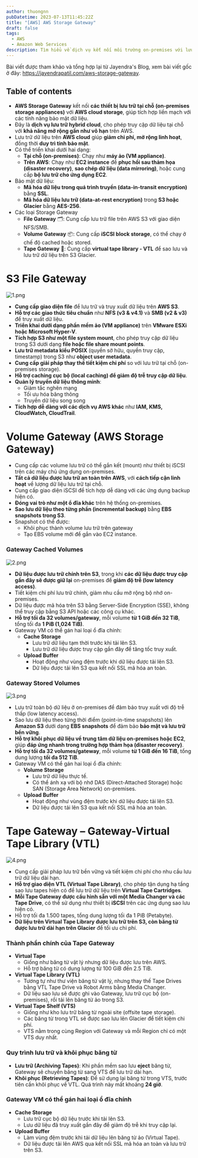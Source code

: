 ```yaml
---
author: thuongnn
pubDatetime: 2023-07-13T11:45:22Z
title: "[AWS] AWS Storage Gateway"
draft: false
tags:
  - AWS
  - Amazon Web Services
description: Tìm hiểu về dịch vụ kết nối môi trường on-premises với lưu trữ đám mây AWS một cách liền mạch.
---
```

Bài viết được tham khảo và tổng hợp lại từ Jayendra's Blog, xem bài viết gốc ở đây: https://jayendrapatil.com/aws-storage-gateway. 

## Table of contents


- **AWS Storage Gateway** kết nối **các thiết bị lưu trữ tại chỗ (on-premises storage appliances)** với **AWS cloud storage**, giúp tích hợp liền mạch với các tính năng bảo mật dữ liệu.
- Đây là **dịch vụ lưu trữ hybrid cloud**, cho phép truy cập dữ liệu tại chỗ với **khả năng mở rộng gần như vô hạn** trên AWS.
- Lưu trữ dữ liệu trên **AWS cloud** giúp **giảm chi phí, mở rộng linh hoạt**, đồng thời **duy trì tính bảo mật**.
- Có thể triển khai dưới hai dạng:
    - **Tại chỗ (on-premises)**: Chạy như **máy ảo (VM appliance)**.
    - **Trên AWS**: Chạy như **EC2 instance** để **phục hồi sau thảm họa (disaster recovery)**, **sao chép dữ liệu (data mirroring)**, hoặc cung cấp **bộ lưu trữ cho ứng dụng EC2**.
- Bảo mật dữ liệu:
    - **Mã hóa dữ liệu trong quá trình truyền (data-in-transit encryption)** bằng **SSL**.
    - **Mã hóa dữ liệu lưu trữ (data-at-rest encryption)** trong **S3 hoặc Glacier** bằng **AES-256**.
- Các loại Storage Gateway
    - **File Gateway** 🗂️: Cung cấp lưu trữ file trên AWS S3 với giao diện NFS/SMB.
    - **Volume Gateway** 📦: Cung cấp **iSCSI block storage**, có thể chạy ở chế độ cached hoặc stored.
    - **Tape Gateway** 📼: Cung cấp **virtual tape library - VTL** để sao lưu và lưu trữ dữ liệu trên S3 Glacier.

# S3 File Gateway

![1.png](@/assets/images/storage/aws-storage-gateway/1.png)

- **Cung cấp giao diện file** để lưu trữ và truy xuất dữ liệu trên **AWS S3**.
- **Hỗ trợ các giao thức tiêu chuẩn** như **NFS (v3 & v4.1)** và **SMB (v2 & v3)** để truy xuất dữ liệu.
- **Triển khai dưới dạng phần mềm ảo (VM appliance)** trên **VMware ESXi hoặc Microsoft Hyper-V**.
- **Tích hợp S3 như một file system mount**, cho phép truy cập dữ liệu trong S3 dưới dạng **file hoặc file share mount points**.
- **Lưu trữ metadata kiểu POSIX** (quyền sở hữu, quyền truy cập, timestamp) trong S3 như **object user metadata**.
- **Cung cấp giải pháp thay thế tiết kiệm chi phí** so với lưu trữ tại chỗ (on-premises storage).
- **Hỗ trợ caching cục bộ (local caching) để giảm độ trễ truy cập dữ liệu**.
- **Quản lý truyền dữ liệu thông minh**:
    - Giảm tắc nghẽn mạng
    - Tối ưu hóa băng thông
    - Truyền dữ liệu song song
- **Tích hợp dễ dàng với các dịch vụ AWS khác** như **IAM, KMS, CloudWatch, CloudTrail**.

# **Volume Gateway (AWS Storage Gateway)**

- Cung cấp các volume lưu trữ có thể gắn kết (mount) như thiết bị iSCSI trên các máy chủ ứng dụng on-premises.
- **Tất cả dữ liệu được lưu trữ an toàn trên AWS**, với **cách tiếp cận linh hoạt** về lượng dữ liệu lưu trữ tại chỗ.
- Cung cấp giao diện iSCSI để tích hợp dễ dàng với các ứng dụng backup hiện có.
- **Đóng vai trò như một ổ đĩa khác** trên hệ thống on-premises.
- **Sao lưu dữ liệu theo từng phần (incremental backup)** bằng **EBS snapshots trong S3**.
- Snapshot có thể được:
    - Khôi phục thành volume lưu trữ trên gateway
    - Tạo EBS volume mới để gắn vào EC2 instance.

### **Gateway Cached Volumes**

![2.png](@/assets/images/storage/aws-storage-gateway/2.png)

- **Dữ liệu được lưu trữ chính trên S3**, trong khi **các dữ liệu được truy cập gần đây sẽ được giữ lại** on-premises để **giảm độ trễ (low latency access)**.
- Tiết kiệm chi phí lưu trữ chính, giảm nhu cầu mở rộng bộ nhớ on-premises.
- Dữ liệu được mã hóa trên S3 bằng Server-Side Encryption (SSE), không thể truy cập bằng S3 API hoặc các công cụ khác.
- **Hỗ trợ tối đa 32 volumes/gateway**, mỗi volume **từ 1 GiB đến 32 TiB**, tổng tối đa **1 PiB (1,024 TiB)**.
- Gateway VM có thể gán hai loại ổ đĩa chính:
    - **Cache Storage**
        - Lưu trữ dữ liệu tạm thời trước khi tải lên S3.
        - Lưu trữ dữ liệu được truy cập gần đây để tăng tốc truy xuất.
    - **Upload Buffer**
        - Hoạt động như vùng đệm trước khi dữ liệu được tải lên S3.
        - Dữ liệu được tải lên S3 qua kết nối SSL mã hóa an toàn.

### Gateway Stored Volumes

![3.png](@/assets/images/storage/aws-storage-gateway/3.png)

- Lưu trữ toàn bộ dữ liệu ở on-premises để đảm bảo truy xuất với độ trễ thấp (low latency access).
- Sao lưu dữ liệu theo từng thời điểm (point-in-time snapshots) lên **Amazon S3** dưới dạng **EBS snapshots** để đảm bảo **bảo mật và lưu trữ bền vững**.
- **Hỗ trợ khôi phục dữ liệu về trung tâm dữ liệu on-premises hoặc EC2**, giúp **đáp ứng nhanh trong trường hợp thảm họa (disaster recovery)**.
- **Hỗ trợ tối đa 32 volumes/gateway**, mỗi volume **từ 1 GiB đến 16 TiB**, tổng dung lượng **tối đa 512 TiB**.
- Gateway VM có thể gán hai loại ổ đĩa chính:
    - **Volume Storage**
        - Lưu trữ dữ liệu thực tế.
        - Có thể ánh xạ với bộ nhớ DAS (Direct-Attached Storage) hoặc SAN (Storage Area Network) on-premises.
    - **Upload Buffer**
        - Hoạt động như vùng đệm trước khi dữ liệu được tải lên S3.
        - Dữ liệu được tải lên S3 qua kết nối SSL mã hóa an toàn.

# Tape Gateway – Gateway-Virtual Tape Library (VTL)

![4.png](@/assets/images/storage/aws-storage-gateway/4.png)

- Cung cấp giải pháp lưu trữ bền vững và tiết kiệm chi phí cho nhu cầu lưu trữ dữ liệu dài hạn.
- **Hỗ trợ giao diện VTL (Virtual Tape Library)**, cho phép tận dụng hạ tầng sao lưu tapes hiện có để lưu trữ dữ liệu trên **Virtual Tape Cartridges**.
- **Mỗi Tape Gateway được cấu hình sẵn với một Media Changer và các Tape Drive**, có thể sử dụng như thiết bị **iSCSI** trên các ứng dụng sao lưu hiện có.
- Hỗ trợ tối đa 1.500 tapes, tổng dung lượng tối đa 1 PiB (Petabyte).
- **Dữ liệu trên Virtual Tape Library được lưu trữ trên S3, còn băng từ được lưu trữ dài hạn trên Glacier** để tối ưu chi phí.

### **Thành phần chính của Tape Gateway**

- **Virtual Tape**
    - Giống như băng từ vật lý nhưng dữ liệu được lưu trên AWS.
    - Hỗ trợ băng từ có dung lượng từ 100 GiB đến 2.5 TiB.
- **Virtual Tape Library (VTL)**
    - Tương tự như thư viện băng từ vật lý, nhưng thay thế Tape Drives bằng VTL Tape Drive và Robot Arms bằng Media Changer.
    - Dữ liệu sao lưu sẽ được ghi vào Gateway, lưu trữ cục bộ (on-premises), rồi tải lên băng từ ảo trong S3.
- **Virtual Tape Shelf (VTS)**
    - Giống như kho lưu trữ băng từ ngoài site (offsite tape storage).
    - Các băng từ trong VTL sẽ được sao lưu lên Glacier để tiết kiệm chi phí.
    - VTS nằm trong cùng Region với Gateway và mỗi Region chỉ có một VTS duy nhất.

### **Quy trình lưu trữ và khôi phục băng từ**

- **Lưu trữ (Archiving Tapes)**: Khi phần mềm sao lưu **eject** băng từ, Gateway sẽ chuyển băng từ sang VTS để lưu trữ dài hạn.
- **Khôi phục (Retrieving Tapes)**: Để sử dụng lại băng từ trong VTS, trước tiên cần khôi phục về VTL. Quá trình này mất khoảng **24 giờ**.

### **Gateway VM có thể gán hai loại ổ đĩa chính**

- **Cache Storage**
    - Lưu trữ cục bộ dữ liệu trước khi tải lên S3.
    - Lưu dữ liệu đã truy xuất gần đây để giảm độ trễ khi truy cập lại.
- **Upload Buffer**
    - Làm vùng đệm trước khi tải dữ liệu lên băng từ ảo (Virtual Tape).
    - Dữ liệu được tải lên AWS qua kết nối SSL mã hóa an toàn và lưu trữ trên S3.
